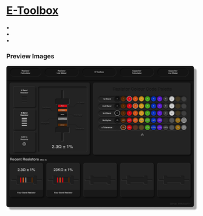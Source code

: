 # [E-Toolbox](https://michaeltr7.github.io/E-Toolbox/index.html)

•  <br/>
•  <br/>
• 
<br/>

<h3>Preview Images</h3>

[<img src="./Preview Images/Resistor_Calculator_Preview_Page.png" width = "1000">](https://michaeltr7.github.io/E-Toolbox/index.html)


